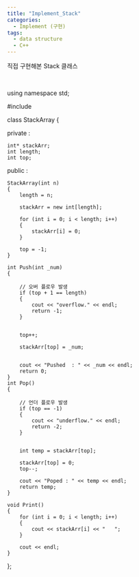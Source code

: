 ```yaml
---
title: "Implement_Stack"
categories:
  - Implement (구현)
tags:
  - data structure
  - C++
---
```


직접 구현해본 Stack 클래스

<br>

using namespace std;

#include <iostream>

class StackArray {

private :

    int* stackArr;
    int length;
    int top;

public :

    StackArray(int n)
    {
        length = n;

        stackArr = new int[length];

        for (int i = 0; i < length; i++)
        {
            stackArr[i] = 0;
        }

        top = -1;
    }

    int Push(int _num)
    {

        // 오버 플로우 발생
        if (top + 1 == length)
        {
            cout << "overflow." << endl;
            return -1;
        }


        top++;

        stackArr[top] = _num;


        cout << "Pushed  : " << _num << endl;
        return 0;
    }
    int Pop()
    {
        
        // 언더 플로우 발생
        if (top == -1)
        {
            cout << "underflow." << endl;
            return -2;
        }


        int temp = stackArr[top];

        stackArr[top] = 0;
        top--;

        cout << "Poped : " << temp << endl;
        return temp;
    }

    void Print()
    {
        for (int i = 0; i < length; i++)
        {
            cout << stackArr[i] << "   ";
        }

        cout << endl;
    }
};


